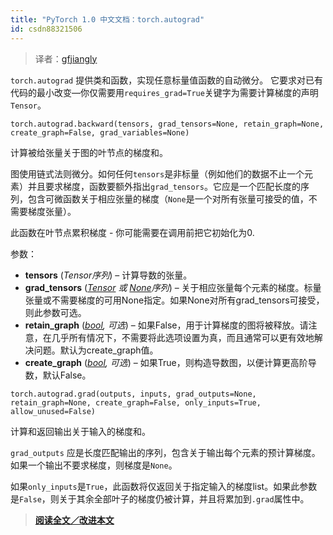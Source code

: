 ```yaml
---
title: "PyTorch 1.0 中文文档：torch.autograd"
id: csdn88321506
---
```


> 译者：[gfjiangly](https://github.com/gfjiangly)

`torch.autograd` 提供类和函数，实现任意标量值函数的自动微分。 它要求对已有代码的最小改变—你仅需要用`requires_grad=True`关键字为需要计算梯度的声明`Tensor`。

```
torch.autograd.backward(tensors, grad_tensors=None, retain_graph=None, create_graph=False, grad_variables=None) 
```

计算被给张量关于图的叶节点的梯度和。

图使用链式法则微分。如何任何`tensors`是非标量（例如他们的数据不止一个元素）并且要求梯度，函数要额外指出`grad_tensors`。它应是一个匹配长度的序列，包含可微函数关于相应张量的梯度（`None`是一个对所有张量可接受的值，不需要梯度张量）。

此函数在叶节点累积梯度 - 你可能需要在调用前把它初始化为0.

参数：

*   **tensors** (*Tensor序列*) – 计算导数的张量。
*   **grad_tensors** (*[*Tensor*](tensors.html#torch.Tensor "torch.Tensor") *或* [*None*](https://docs.python.org/3/library/constants.html#None "(in Python v3.7)")序列*) – 关于相应张量每个元素的梯度。标量张量或不需要梯度的可用None指定。如果None对所有grad_tensors可接受，则此参数可选。
*   **retain_graph** ([*bool*](https://docs.python.org/3/library/functions.html#bool "(in Python v3.7)")*,* *可选*) – 如果False，用于计算梯度的图将被释放。请注意，在几乎所有情况下，不需要将此选项设置为真，而且通常可以更有效地解决问题。默认为create_graph值。
*   **create_graph** ([*bool*](https://docs.python.org/3/library/functions.html#bool "(in Python v3.7)")*,* *可选*) – 如果True，则构造导数图，以便计算更高阶导数，默认False。

```
torch.autograd.grad(outputs, inputs, grad_outputs=None, retain_graph=None, create_graph=False, only_inputs=True, allow_unused=False) 
```

计算和返回输出关于输入的梯度和。

`grad_outputs` 应是长度匹配输出的序列，包含关于输出每个元素的预计算梯度。如果一个输出不要求梯度，则梯度是`None`。

如果`only_inputs`是`True`，此函数将仅返回关于指定输入的梯度list。如果此参数是`False`，则关于其余全部叶子的梯度仍被计算，并且将累加到`.grad`属性中。

> [**阅读全文／改进本文**](https://github.com/apachecn/pytorch-doc-zh/blob/master/docs/1.0/autograd.md)